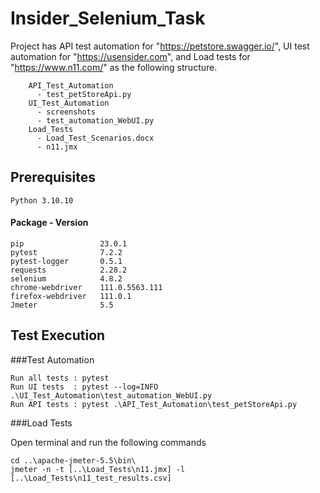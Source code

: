 # Insider_Selenium_Task
  Project has 
  API test automation for "https://petstore.swagger.io/",
  UI test automation for "https://usensider.com", and 
  Load tests for "https://www.n11.com/" as the following structure.
  
        API_Test_Automation
          - test_petStoreApi.py
        UI_Test_Automation
          - screenshots
          - test_automation_WebUI.py
        Load_Tests
          - Load_Test_Scenarios.docx
          - n11.jmx
    
## Prerequisites
    Python 3.10.10

#### Package - Version
    pip                 23.0.1
    pytest              7.2.2
    pytest-logger       0.5.1
    requests            2.28.2
    selenium            4.8.2
    chrome-webdriver    111.0.5563.111
    firefox-webdriver   111.0.1
    Jmeter              5.5

## Test Execution

###Test Automation

    Run all tests : pytest
    Run UI tests  : pytest --log=INFO .\UI_Test_Automation\test_automation_WebUI.py
    Run API tests : pytest .\API_Test_Automation\test_petStoreApi.py
    
###Load Tests

Open terminal and run the following commands

    cd ..\apache-jmeter-5.5\bin\
    jmeter -n -t [..\Load_Tests\n11.jmx] -l [..\Load_Tests\n11_test_results.csv]

